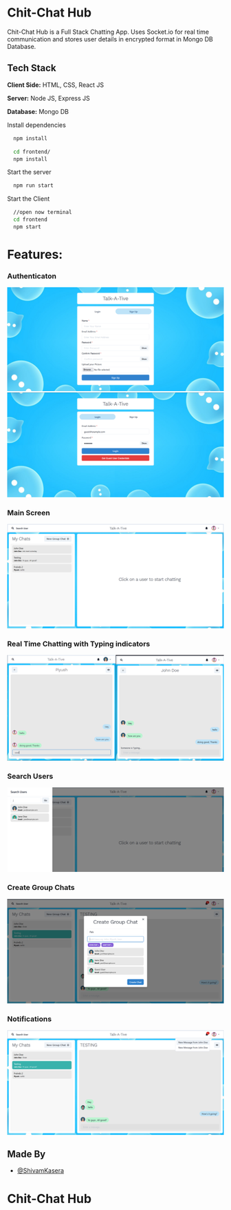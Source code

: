 
# Chit-Chat Hub

Chit-Chat Hub is a Full Stack Chatting App.
Uses Socket.io for real time communication and stores user details in encrypted format in Mongo DB Database.
## Tech Stack

**Client Side:** HTML, CSS, React JS

**Server:** Node JS, Express JS

**Database:** Mongo DB
  
Install dependencies

```bash
  npm install
```

```bash
  cd frontend/
  npm install
```

Start the server

```bash
  npm run start
```
Start the Client

```bash
  //open now terminal
  cd frontend
  npm start
```

  
# Features: 

### Authenticaton 
![Sign up page](./screenshots/signup.PNG)
![Login page](./screenshots/login.PNG)

### Main Screen
![Main Screen](./screenshots/mainscreen.PNG)

### Real Time Chatting with Typing indicators
![RTC](./screenshots/real-time.PNG)

### Search Users
![Search Users](./screenshots/search.PNG)

### Create Group Chats
![Group Chatting](./screenshots/new-grp.PNG)

### Notifications
![Notifications](./screenshots/notif.PNG)

## Made By

- [@ShivamKasera](https://github.com/kaseracodes)

  
# Chit-Chat Hub
